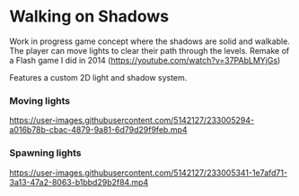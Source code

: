 # Walking on Shadows ###

Work in progress game concept where the shadows are solid and walkable.
The player can move lights to clear their path through the levels. Remake of a Flash game I did in 2014 (https://youtube.com/watch?v=37PAbLMYjGs)


Features a custom 2D light and shadow system.

### Moving lights ####


https://user-images.githubusercontent.com/5142127/233005294-a016b78b-cbac-4879-9a81-6d79d29f9feb.mp4

### Spawning lights ###

https://user-images.githubusercontent.com/5142127/233005341-1e7afd71-3a13-47a2-8063-b1bbd29b2f84.mp4
